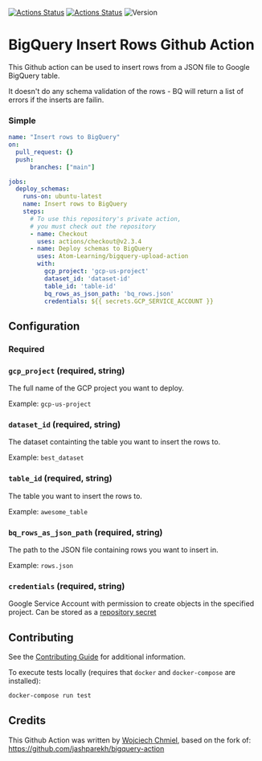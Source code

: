 [![Actions Status](https://github.com/Atom-Learning/bigquery-upload-action/workflows/Lint/badge.svg?branch=main)](https://github.com/Atom-Learning/bigquery-upload-action/actions)
[![Actions Status](https://github.com/Atom-Learning/bigquery-upload-action/workflows/Unit%20Tests/badge.svg?branch=main)](https://github.com/Atom-Learning/bigquery-upload-action/actions)
![Version](https://img.shields.io/static/v3.svg?label=Version&message=v1&color=lightgrey&?link=http://left&link=https://github.com/Atom-Learning/bigquery-upload-action/tree/v3)


# BigQuery Insert Rows  Github Action

This Github action can be used to insert rows from a JSON file to Google BigQuery table.

It doesn't do any schema validation of the rows - BQ will return a list of errors if the inserts
are failin.

### Simple

```yaml
name: "Insert rows to BigQuery"
on:
  pull_request: {}
  push:
      branches: ["main"]

jobs:
  deploy_schemas:
    runs-on: ubuntu-latest
    name: Insert rows to BigQuery
    steps:
      # To use this repository's private action,
      # you must check out the repository
      - name: Checkout
        uses: actions/checkout@v2.3.4
      - name: Deploy schemas to BigQuery
        uses: Atom-Learning/bigquery-upload-action
        with:
          gcp_project: 'gcp-us-project'
          dataset_id: 'dataset-id'
          table_id: 'table-id'
          bq_rows_as_json_path: 'bq_rows.json'
          credentials: ${{ secrets.GCP_SERVICE_ACCOUNT }}
```

## Configuration

### Required

### `gcp_project` (required, string)

The full name of the GCP project you want to deploy.

Example: `gcp-us-project`

### `dataset_id` (required, string)

The dataset containting the table you want to insert the rows to.

Example: `best_dataset`

### `table_id` (required, string)

The table you want to insert the rows to.

Example: `awesome_table`

### `bq_rows_as_json_path` (required, string)

The path to the JSON file containing rows you want to insert in.

Example: `rows.json`

### `credentials` (required, string)

Google Service Account with permission to create objects in the specified project. Can be stored as a [repository secret](https://docs.github.com/en/actions/reference/encrypted-secrets)

## Contributing

See the [Contributing Guide](CONTRIBUTING.md) for additional information.

To execute tests locally (requires that `docker` and `docker-compose` are installed):

```bash
docker-compose run test
```

## Credits

This Github Action was written by [Wojciech Chmiel](https://github.com/chmielsen/), based on the fork of:
https://github.com/jashparekh/bigquery-action
